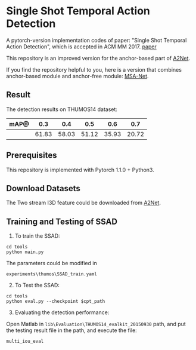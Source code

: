 # Single Shot Temporal Action Detection

A pytorch-version implementation codes of paper: "Single Shot Temporal Action Detection", which is accepted in ACM MM 2017. [paper](https://arxiv.org/abs/1710.06236)

This repository is an improved version for the anchor-based part of [A2Net](https://github.com/VividLe/A2Net).

If you find the repository helpful to you, here is a version that combines anchor-based module and anchor-free module: [MSA-Net](https://github.com/blowing-wind/MSA-Net).

## Result

The detection results on THUMOS14 dataset:

| mAP@ |  0.3  |  0.4  |  0.5  |  0.6  |  0.7  |
| :--: | :---: | :---: | :---: | :---: | :---: |
|      | 61.83 | 58.03 | 51.12 | 35.93 | 20.72 |

## Prerequisites

This repository is implemented with Pytorch 1.1.0 + Python3.

## Download Datasets

The Two stream I3D feature could be downloaded from [A2Net](https://github.com/VividLe/A2Net).

## Training and Testing of SSAD

1. To train the SSAD:

```
cd tools
python main.py
```

The parameters could be modified in 

```
experiments\thumos\SSAD_train.yaml
```

2. To Test the SSAD:

```
cd tools
python eval.py --checkpoint $cpt_path
```

3. Evaluating the detection performance:

Open Matlab in `lib\Evaluation\THUMOS14_evalkit_20150930` path, and put the testing result file in the path, and execute the file:

```
multi_iou_eval
```

